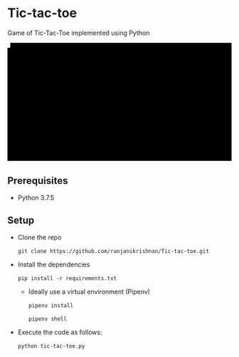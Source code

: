 # Tic-tac-toe
Game of Tic-Tac-Toe implemented using Python

![](sample-game.gif)

## Prerequisites
- Python 3.7.5

## Setup
- Clone the repo
    ```
    git clone https://github.com/ranjanikrishnan/Tic-tac-toe.git
    ```

- Install the dependencies 
    ```
    pip install -r requirements.txt
    ```
    - Ideally use a virtual environment (Pipenv)
        ```
        pipenv install
        ```
        ```
        pipenv shell
        ```
- Execute the code as follows:
    ```
    python tic-tac-toe.py
    ```